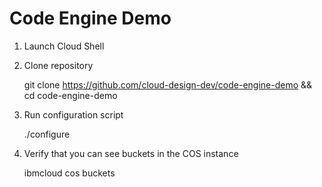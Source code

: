 # Code Engine Demo

1. Launch Cloud Shell 

2. Clone repository

    git clone https://github.com/cloud-design-dev/code-engine-demo && cd code-engine-demo

3. Run configuration script 

    ./configure 

4. Verify that you can see buckets in the COS instance 

    ibmcloud cos buckets 

